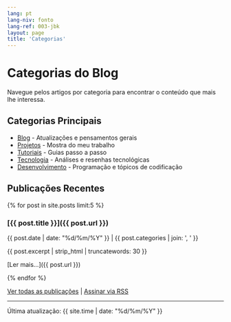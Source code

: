 ```yaml
---
lang: pt
lang-niv: fonto
lang-ref: 003-jbk
layout: page
title: 'Categorias'
---
```


# Categorias do Blog

Navegue pelos artigos por categoria para encontrar o conteúdo que mais lhe interessa.

## Categorias Principais

- [Blog](/category/blog/) - Atualizações e pensamentos gerais
- [Projetos](/category/projects) - Mostra do meu trabalho
- [Tutoriais](/category/tutorials) - Guias passo a passo
- [Tecnologia](/category/technology) - Análises e resenhas tecnológicas
- [Desenvolvimento](/category/development) - Programação e tópicos de codificação

## Publicações Recentes

{% for post in site.posts limit:5 %}

### [{{ post.title }}]({{ post.url }})

{{ post.date | date: "%d/%m/%Y" }} | {{ post.categories | join: ', ' }}

{{ post.excerpt | strip_html | truncatewords: 30 }}

[Ler mais...]({{ post.url }})

{% endfor %}

[Ver todas as publicações](/archive) | [Assinar via RSS](/feed.xml)

---

Última atualização: {{ site.time | date: "%d/%m/%Y" }}

